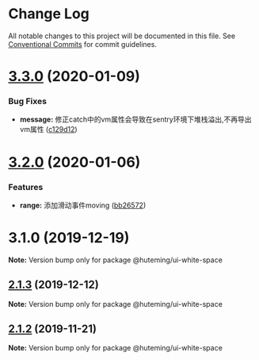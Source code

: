 # Change Log

All notable changes to this project will be documented in this file.
See [Conventional Commits](https://conventionalcommits.org) for commit guidelines.

# [3.3.0](https://github.com/huteming/huteming-ui/compare/v3.2.0...v3.3.0) (2020-01-09)


### Bug Fixes

* **message:** 修正catch中的vm属性会导致在sentry环境下堆栈溢出,不再导出vm属性 ([c129d12](https://github.com/huteming/huteming-ui/commit/c129d120c1e81f765624f239cbb94c5bd05e0336))





# [3.2.0](https://github.com/huteming/huteming-ui/compare/v3.1.0...v3.2.0) (2020-01-06)


### Features

* **range:** 添加滑动事件moving ([bb26572](https://github.com/huteming/huteming-ui/commit/bb26572b4fe719607ddec7f78bfc78e1f17f0c0d))





# 3.1.0 (2019-12-19)

**Note:** Version bump only for package @huteming/ui-white-space





## [2.1.3](https://github.com/huteming/huteming-ui/compare/@huteming/ui-white-space@2.1.2...@huteming/ui-white-space@2.1.3) (2019-12-12)

**Note:** Version bump only for package @huteming/ui-white-space





## [2.1.2](https://github.com/huteming/huteming-ui/compare/@huteming/ui-white-space@2.1.1...@huteming/ui-white-space@2.1.2) (2019-11-21)

**Note:** Version bump only for package @huteming/ui-white-space
